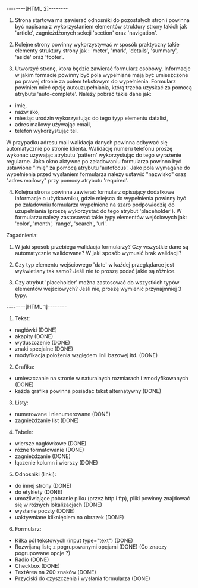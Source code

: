 --------[HTML 2]--------
1. Strona startowa ma zawierać odnośniki do pozostałych stron i powinna być napisana z wykorzystaniem elementów struktury strony takich jak 'article', zagnieżdżonych sekcji 'section' oraz 'navigation'.

2. Kolejne strony powinny wykorzystywać w sposób praktyczny takie elementy struktury strony jak : 'meter', 'mark', 'details', 'summary', 'aside' oraz 'footer'.

3. Utworzyć stronę, ktora będzie zawierać formularz osobowy. Informacje w jakim formacie powinny być pola wypełniane mają być umieszczone po prawej stronie za polem tekstowym do wypełnienia. Formularz powinien mieć opcję autouzupełniania, którą trzeba uzyskać za pomocą atrybutu 'auto-complete'. Należy pobrać takie dane jak:

  * imię,
  * nazwisko,
  * miesiąc urodzin wykorzystując do tego tyyp elementu datalist,
  * adres mailowy używając email,
  * telefon wykorzystując tel.

W przypadku adresu mail walidacja danych powinna odbywać się automatycznie po stronie klienta. Walidację numeru telefonu proszę wykonać używając atrybutu 'pattern' wykorzystując do tego wyrażenie regularne. Jako okno aktywne po załadowaniu formularza powinno być ustawione "Imię" za pomocą atrybutu 'autofocus'. Jako pola wymagane do wypełnienia przed wysłaniem formularza należy ustawić "nazwisko" oraz "adres mailowy" przy pomocy atrybutu 'required'.

4. Kolejna strona powinna zawierać formularz opisujący dodatkowe informacje o użytkowniku, gdzie miejsca do wypełnienia powinny być po załadowniu formularza wypełnione na szaro podpowiedzią do uzupełniania (proszę wykorzystać do tego atrybut 'placeholder'). W formularzu należy zastosować takie typy elementów wejściowych jak: 'color', 'month', 'range', 'search', 'url'.

Zagadnienia:
  1) W jaki sposób przebiega walidacja formularzy? Czy wszystkie dane są automatycznie walidowane? W jaki sposób wymusić brak walidacji?

  2) Czy typ elementu wejściowego 'date' w każdej przeglądarce jest wyświetlany tak samo? Jeśli nie to proszę podać jakie są różnice.

  3) Czy atrybut 'placeholder' można zastosować do wszystkich typów elementów wejściowych? Jeśli nie, proszę wymienić przynajmniej 3 typy.

--------[HTML 1]--------

1. Tekst:
  - nagłówki            (DONE)
  - akapity             (DONE)
  - wytłuszczenie       (DONE)
  - znaki specjalne     (DONE)
  - modyfikacja położenia względem linii bazowej itd. (DONE)

2. Grafika:
  - umieszczanie na stronie w naturalnych rozmiarach i zmodyfikowanych (DONE)
  - każda grafika powinna posiadać tekst alternatywny (DONE)

3. Listy:
  - numerowane i nienumerowane (DONE)
  - zagnieżdżanie list (DONE)

4. Tabele:
  - wiersze nagłówkowe (DONE)
  - różne formatowanie (DONE)
  - zagnieżdżanie (DONE)
  - łączenie kolumn i wierszy (DONE)

5. Odnośniki (linki):
  - do innej strony (DONE)
  - do etykiety (DONE)
  - umożliwiające pobranie pliku (przez http i ftp), pliki powinny znajdować się w różnych lokalizacjach (DONE)
  - wysłanie poczty (DONE)
  - uaktywniane kliknięciem na obrazek (DONE)

6. Formularz:
  - Kilka pól tekstowych (input type="text") (DONE)
  - Rozwijaną listę z pogrupowanymi opcjami (DONE) (Co znaczy pogrupowane opcje ?)
  - Radio (DONE)
  - Checkbox (DONE)
  - TextArea na 200 znaków (DONE)
  - Przyciski do czyszczenia i wysłania formularza (DONE)

